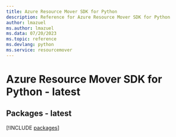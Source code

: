 ```yaml
---
title: Azure Resource Mover SDK for Python
description: Reference for Azure Resource Mover SDK for Python
author: lmazuel
ms.author: lmazuel
ms.data: 07/20/2023
ms.topic: reference
ms.devlang: python
ms.service: resourcemover
---
```

# Azure Resource Mover SDK for Python - latest
## Packages - latest
[!INCLUDE [packages](resource-mover-index.md)]